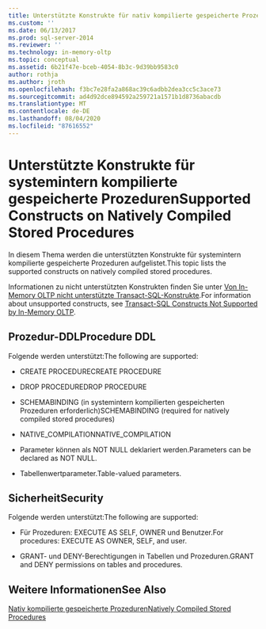 ```yaml
---
title: Unterstützte Konstrukte für nativ kompilierte gespeicherte Prozeduren | Microsoft-Dokumentation
ms.custom: ''
ms.date: 06/13/2017
ms.prod: sql-server-2014
ms.reviewer: ''
ms.technology: in-memory-oltp
ms.topic: conceptual
ms.assetid: 6b21f47e-bceb-4054-8b3c-9d39bb9583c0
author: rothja
ms.author: jroth
ms.openlocfilehash: f3bc7e28fa2a868ac39c6adbb2dea3cc5c3ace73
ms.sourcegitcommit: ad4d92dce894592a259721a1571b1d8736abacdb
ms.translationtype: MT
ms.contentlocale: de-DE
ms.lasthandoff: 08/04/2020
ms.locfileid: "87616552"
---
```

# <a name="supported-constructs-on-natively-compiled-stored-procedures"></a><span data-ttu-id="97970-102">Unterstützte Konstrukte für systemintern kompilierte gespeicherte Prozeduren</span><span class="sxs-lookup"><span data-stu-id="97970-102">Supported Constructs on Natively Compiled Stored Procedures</span></span>
  <span data-ttu-id="97970-103">In diesem Thema werden die unterstützten Konstrukte für systemintern kompilierte gespeicherte Prozeduren aufgelistet.</span><span class="sxs-lookup"><span data-stu-id="97970-103">This topic lists the supported constructs on natively compiled stored procedures.</span></span>  
  
 <span data-ttu-id="97970-104">Informationen zu nicht unterstützten Konstrukten finden Sie unter [Von In-Memory OLTP nicht unterstützte Transact-SQL-Konstrukte](transact-sql-constructs-not-supported-by-in-memory-oltp.md).</span><span class="sxs-lookup"><span data-stu-id="97970-104">For information about unsupported constructs, see [Transact-SQL Constructs Not Supported by In-Memory OLTP](transact-sql-constructs-not-supported-by-in-memory-oltp.md).</span></span>  
  
## <a name="procedure-ddl"></a><span data-ttu-id="97970-105">Prozedur-DDL</span><span class="sxs-lookup"><span data-stu-id="97970-105">Procedure DDL</span></span>  
 <span data-ttu-id="97970-106">Folgende werden unterstützt:</span><span class="sxs-lookup"><span data-stu-id="97970-106">The following are supported:</span></span>  
  
-   <span data-ttu-id="97970-107">CREATE PROCEDURE</span><span class="sxs-lookup"><span data-stu-id="97970-107">CREATE PROCEDURE</span></span>  
  
-   <span data-ttu-id="97970-108">DROP PROCEDURE</span><span class="sxs-lookup"><span data-stu-id="97970-108">DROP PROCEDURE</span></span>  
  
-   <span data-ttu-id="97970-109">SCHEMABINDING (in systemintern kompilierten gespeicherten Prozeduren erforderlich)</span><span class="sxs-lookup"><span data-stu-id="97970-109">SCHEMABINDING (required for natively compiled stored procedures)</span></span>  
  
-   <span data-ttu-id="97970-110">NATIVE_COMPILATION</span><span class="sxs-lookup"><span data-stu-id="97970-110">NATIVE_COMPILATION</span></span>  
  
-   <span data-ttu-id="97970-111">Parameter können als NOT NULL deklariert werden.</span><span class="sxs-lookup"><span data-stu-id="97970-111">Parameters can be declared as NOT NULL.</span></span>  
  
-   <span data-ttu-id="97970-112">Tabellenwertparameter.</span><span class="sxs-lookup"><span data-stu-id="97970-112">Table-valued parameters.</span></span>  
  
## <a name="security"></a><span data-ttu-id="97970-113">Sicherheit</span><span class="sxs-lookup"><span data-stu-id="97970-113">Security</span></span>  
 <span data-ttu-id="97970-114">Folgende werden unterstützt:</span><span class="sxs-lookup"><span data-stu-id="97970-114">The following are supported:</span></span>  
  
-   <span data-ttu-id="97970-115">Für Prozeduren: EXECUTE AS SELF, OWNER und Benutzer.</span><span class="sxs-lookup"><span data-stu-id="97970-115">For procedures: EXECUTE AS OWNER, SELF, and user.</span></span>  
  
-   <span data-ttu-id="97970-116">GRANT- und DENY-Berechtigungen in Tabellen und Prozeduren.</span><span class="sxs-lookup"><span data-stu-id="97970-116">GRANT and DENY permissions on tables and procedures.</span></span>  
  
## <a name="see-also"></a><span data-ttu-id="97970-117">Weitere Informationen</span><span class="sxs-lookup"><span data-stu-id="97970-117">See Also</span></span>  
 [<span data-ttu-id="97970-118">Nativ kompilierte gespeicherte Prozeduren</span><span class="sxs-lookup"><span data-stu-id="97970-118">Natively Compiled Stored Procedures</span></span>](natively-compiled-stored-procedures.md)  
  
  

